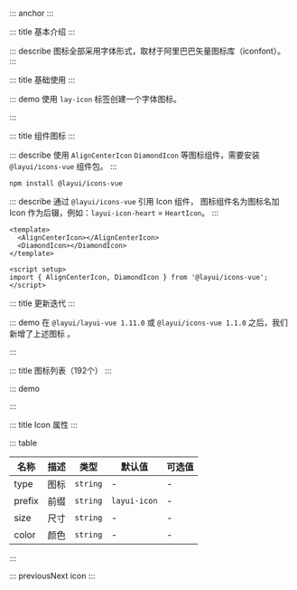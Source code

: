 ::: anchor
:::

::: title 基本介绍
:::

::: describe 图标全部采用字体形式，取材于阿里巴巴矢量图标库（iconfont）。
:::

::: title 基础使用
:::

::: demo 使用 `lay-icon` 标签创建一个字体图标。

<template>
  <lay-icon type="layui-icon-face-smile"></lay-icon> &nbsp;
  <lay-icon type="layui-icon-face-smile" color="#009688"></lay-icon> &nbsp;
  <lay-icon type="layui-icon-face-smile" color="#5FB878"></lay-icon> &nbsp;
  <lay-icon type="layui-icon-face-smile" color="#1E9FFF"></lay-icon> &nbsp;
  <lay-icon type="layui-icon-face-smile" color="#FFB800"></lay-icon> &nbsp;
  <lay-icon type="layui-icon-face-smile" color="#FF5722" size="24px"></lay-icon> &nbsp;
</template>

<script>
import { ref } from 'vue'

export default {
  setup() {

    return {
    }
  }
}
</script>

:::

::: title 组件图标
:::

::: describe 使用 <code>AlignCenterIcon</code> <code>DiamondIcon</code> 等图标组件，需要安装 <code>@layui/icons-vue</code> 组件包。
:::

```
npm install @layui/icons-vue
```

::: describe 通过 <code>@layui/icons-vue</code> 引用 Icon 组件， 图标组件名为图标名加 Icon 作为后辍，例如：<code>layui-icon-heart</code> = <code>HeartIcon</code>。
:::

```vue
<template>
  <AlignCenterIcon></AlignCenterIcon>
  <DiamondIcon></DiamondIcon>
</template>

<script setup>
import { AlignCenterIcon, DiamondIcon } from '@layui/icons-vue';
</script>
```

::: title 更新迭代
:::

::: demo 在 `@layui/layui-vue 1.11.0` 或 `@layui/icons-vue 1.1.0` 之后，我们新增了上述图标 。

<template>
  <lay-icon type="layui-icon-help-circle" color="#009688"></lay-icon> &nbsp;
  <lay-icon type="layui-icon-tips-fill" color="#009688"></lay-icon> &nbsp;
  <lay-icon type="layui-icon-test" color="#009688"></lay-icon> &nbsp;
  <lay-icon type="layui-icon-clear" color="#009688"></lay-icon> &nbsp;
  <lay-icon type="layui-icon-keyboard" color="#009688"></lay-icon> &nbsp;
  <lay-icon type="layui-icon-backspace" color="#009688"></lay-icon> &nbsp;
  <lay-icon type="layui-icon-show" color="#009688"></lay-icon> &nbsp;  
  <lay-icon type="layui-icon-hide" color="#009688"></lay-icon> &nbsp;
  <lay-icon type="layui-icon-error" color="#009688"></lay-icon> &nbsp;
  <lay-icon type="layui-icon-success" color="#009688"></lay-icon> &nbsp;
  <lay-icon type="layui-icon-question" color="#009688"></lay-icon> &nbsp;
  <lay-icon type="layui-icon-lock" color="#009688"></lay-icon> &nbsp;  
  <lay-icon type="layui-icon-moon" color="#009688"></lay-icon> &nbsp;
  <lay-icon type="layui-icon-github" color="#009688"></lay-icon> &nbsp;
  <lay-icon type="layui-icon-disabled" color="#009688"></lay-icon> &nbsp;
  <lay-icon type="layui-icon-gitee" color="#009688"></lay-icon> &nbsp;
  <lay-icon type="layui-icon-eye-invisible" color="#009688"></lay-icon> &nbsp;
  <lay-icon type="layui-icon-eye" color="#009688"></lay-icon> &nbsp;
</template>

<script>
import { ref } from 'vue'

export default {
  setup() {

    return {
    }
  }
}
</script>

:::

::: title 图标列表（192个）
:::

::: demo

<template>
  <ul class="site-doc-icon">
    <li v-for="(layIcon, index) of LayIconList" @click="copy(layIcon.class)">
        <i :class="[`layui-icon ${layIcon.class}`]"></i>
        <div class="doc-icon-name">{{ layIcon.name }}</div>
        <div class="doc-icon-code">&amp;#x{{ iconsUnicode[index] }};</div>
        <div class="doc-icon-fontclass">{{ layIcon.class }}</div>
    </li>
  </ul>
</template>

<script setup>
  import { onMounted, nextTick, reactive } from 'vue'
  import { useClipboard, usePermission } from "@vueuse/core";
  import { layer } from '@layui/layer-vue';
  import { LayIconList } from '@layui/icons-vue';

  const iconsUnicode = reactive([]);

  function copy(iconClass) {
    const { isSupported, copy, copied } = useClipboard()
    const permissionWrite = usePermission('clipboard-write')
    if (isSupported && permissionWrite.value === 'granted') {
      copy(iconClass)
      copied.value = true
    } else {
      let inputEl = document.createElement('input')
      inputEl.value = iconClass
      document.body.appendChild(inputEl)
      inputEl.select() 
      document.execCommand('Copy') 
      inputEl.remove()
      copied.value = true
    }
    if (copied.value) {
      layer.msg(`复制成功 &nbsp<span style="color:#5FB878;" >${ iconClass }</span>`, 
        {
          icon: 1, 
          time: 1500, 
          offset:['15%','50%'], 
          isHtmlFragment: true 
        }, 
        () => { }
      )
    } else {
      layer.msg('复制失败', { icon: 2, time: 1500, }, () => { })
    }
  } 

  function getIconUnicode(iconClass){
    const iconEl = document.querySelector(`.site-doc-icon > li > .${iconClass}`);
    const iconBeforeContent = window?.getComputedStyle(iconEl)?.content;
    return iconBeforeContent;
  } 

  onMounted(() => {
    nextTick(() => {
      LayIconList?.forEach((icon) => {
        // unicode 10进制转16进制
        const unicode = getIconUnicode(icon.class).charCodeAt(1).toString(16); 
        iconsUnicode.push(unicode)
      });
    })    
  })
</script>

<style>
.site-doc-icon {
  margin-bottom: 10px;
  font-size: 0;
}
.site-doc-icon li .doc-icon-name,
.site-doc-icon li .doc-icon-code {
  color: #c2c2c2;
}
.site-doc-icon li .doc-icon-fontclass {
  height: 40px;
  line-height: 20px;
  padding: 0 5px;
  font-size: 13px;
  color: #333;
}
.site-doc-icon li {
  display: inline-block;
  vertical-align: middle;
  width: 16.5%;
  height: 105px;
  line-height: 25px;
  padding: 20px 0;
  margin-right: -1px;
  margin-bottom: -1px;
  border: 1px solid #e2e2e2;
  font-size: 14px;
  text-align: center;
  color: #666;
  transition: all 0.3s;
  -webkit-transition: all 0.3s;
}
.site-doc-icon li:hover{
  background-color: #F6F6F6;
}
.site-doc-icon li:hover{
  background-color:red;
}
.site-doc-icon li .layui-icon {
  display: inline-block;
  font-size: 32px;
}
.anim .site-doc-icon {
  margin-bottom: 50px;
  font-size: 0;
}
.anim .site-doc-icon li {
  width: 50%;
}
.anim .site-doc-icon li {
  display: inline-block;
  vertical-align: middle;
  width: 16.5%;
  height: 105px;
  line-height: 25px;
  padding: 20px 0;
  margin-right: -1px;
  margin-bottom: -1px;
  border: 1px solid #e2e2e2;
  font-size: 14px;
  text-align: center;
  color: #666;
  transition: all 0.3s;
  -webkit-transition: all 0.3s;
}
.anim .site-doc-icon li .layui-anim {
  width: 125px;
  height: 125px;
  line-height: 125px;
  margin: 0 auto 10px;
  text-align: center;
  background-color: var(--global-primary-color);
  cursor: pointer;
  color: #fff;
  border-radius: 50%;
}
.anim .site-doc-icon li .code {
  white-space: nowrap;
}
</style>
:::

::: title Icon 属性
:::

::: table

| 名称   | 描述 | 类型      | 默认值       | 可选值   |
| ------ | ---- | -------- | ------------ | ------  |
| type   | 图标 | `string` | -            | -       |
| prefix | 前缀 | `string` | `layui-icon` | -       |
| size   | 尺寸 | `string` | -            | -       |
| color  | 颜色 | `string` | -            | -       |

:::

::: previousNext icon
:::